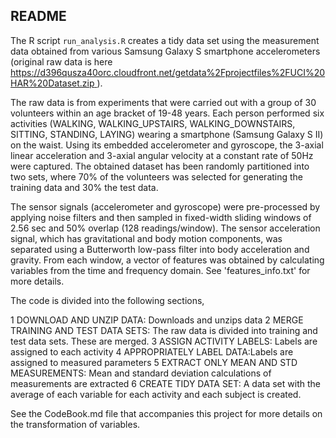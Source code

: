  
## README

The R script `run_analysis.R` creates a tidy data set using the measurement data obtained from various Samsung Galaxy S smartphone accelerometers (original raw data is here [https://d396qusza40orc.cloudfront.net/getdata%2Fprojectfiles%2FUCI%20HAR%20Dataset.zip ](https://d396qusza40orc.cloudfront.net/getdata%2Fprojectfiles%2FUCI%20HAR%20Dataset.zip)). 


The raw data is from experiments that were carried out with a group of 30 volunteers within an age bracket of 19-48 years. Each person performed six activities (WALKING, WALKING_UPSTAIRS, WALKING_DOWNSTAIRS, SITTING, STANDING, LAYING) wearing a smartphone (Samsung Galaxy S II) on the waist. Using its embedded accelerometer and gyroscope, the 3-axial linear acceleration and 3-axial angular velocity at a constant rate of 50Hz were captured. The obtained dataset has been randomly partitioned into two sets, where 70% of the volunteers was selected for generating the training data and 30% the test data. 

The sensor signals (accelerometer and gyroscope) were pre-processed by applying noise filters and then sampled in fixed-width sliding windows of 2.56 sec and 50% overlap (128 readings/window). The sensor acceleration signal, which has gravitational and body motion components, was separated using a Butterworth low-pass filter into body acceleration and gravity. From each window, a vector of features was obtained by calculating variables from the time and frequency domain. See 'features_info.txt' for more details. 

The code is divided into the following sections,

1 DOWNLOAD AND UNZIP DATA: Downloads and unzips data
2 MERGE TRAINING AND TEST DATA SETS: The raw data is divided into training and test data sets. These are merged.
3 ASSIGN ACTIVITY LABELS: Labels are assigned to each activity
4 APPROPRIATELY LABEL DATA:Labels are assigned to measured parameters
5 EXTRACT ONLY MEAN AND STD MEASUREMENTS: Mean and standard deviation calculations of measurements are extracted
6 CREATE TIDY DATA SET: A data set with the average of each variable for each activity and each subject is created.

See the CodeBook.md file that accompanies this project for more details on the transformation of variables.
